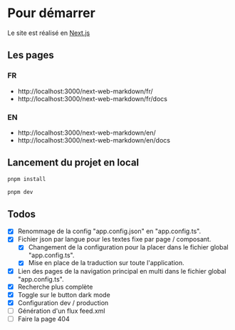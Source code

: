 # Pour démarrer

Le site est réalisé en [Next.js](https://nextjs.org/)

## Les pages

### FR

- http://localhost:3000/next-web-markdown/fr/
- http://localhost:3000/next-web-markdown/fr/docs

### EN

- http://localhost:3000/next-web-markdown/en/
- http://localhost:3000/next-web-markdown/en/docs

## Lancement du projet en local

```bash
pnpm install
```

```bash
pnpm dev
```

## Todos

- [X] Renommage de la config "app.config.json" en "app.config.ts".
- [X] Fichier json par langue pour les textes fixe par page / composant.
  - [X] Changement de la configuration pour la placer dans le fichier global "app.config.ts".
  - [X] Mise en place de la traduction sur toute l'application.
- [X] Lien des pages de la navigation principal en multi dans le fichier global "app.config.ts".
- [X] Recherche plus complète
- [X] Toggle sur le button dark mode
- [X] Configuration dev / production
- [ ] Génération d'un flux feed.xml
- [ ] Faire la page 404